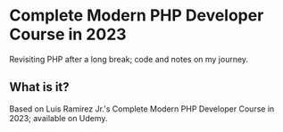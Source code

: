 # Complete Modern PHP Developer Course in 2023
Revisiting PHP after a long break; code and notes on my journey.

## What is it?
Based on Luis Ramirez Jr.'s Complete Modern PHP Developer Course in 2023; available on Udemy.
